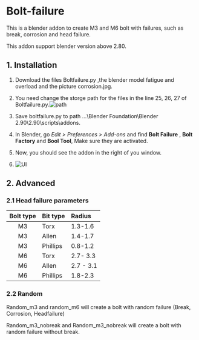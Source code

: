 # Bolt-failure

This is a blender addon to create M3 and M6 bolt with failures, such as break, corrosion and head failure.

This addon support blender version above 2.80.

## 1. Installation

1. Download the files Boltfailure.py ,the blender model fatigue and overload and the picture corrosion.jpg.

2. You need change the storge path for the files in the line 25, 26, 27 of Boltfailure.py.![path](https://user-images.githubusercontent.com/59843863/114616914-bc722200-9ca7-11eb-9bf7-67b05a28843f.PNG)

3. Save boltfailure.py  to path ...\Blender Foundation\Blender 2.90\2.90\scripts\addons.

4. In Blender, go *Edit > Preferences > Add-ons* and find **Bolt Failure** , **Bolt Factory** and **Bool Tool**, Make sure they are activated.

5. Now, you should see the addon in the right of you window.
6. ![UI](https://user-images.githubusercontent.com/59843863/114618084-3e167f80-9ca9-11eb-89c0-22010f52934a.PNG)

## 2. Advanced
### 2.1 Head failure parameters

| Bolt type| Bit type| Radius|
| :-: |:-|:-|
| M3| Torx| 1.3-1.6|
| M3| Allen| 1.4-1.7|
| M3| Phillips| 0.8-1.2|
| M6| Torx| 2.7- 3.3|
| M6| Allen| 2.7 - 3.1|
| M6| Phillips| 1.8-2.3|

### 2.2 Random

Random_m3 and random_m6 will create a bolt with random failure (Break, Corrosion, Headfailure)

Random_m3_nobreak and Random_m3_nobreak will create a bolt with random failure without break.
